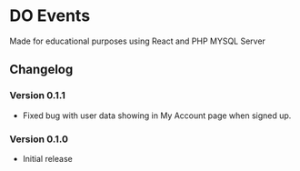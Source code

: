 # DO Events

Made for educational purposes using React and PHP MYSQL Server

## Changelog

### Version 0.1.1

- Fixed bug with user data showing in My Account page when signed up.

### Version 0.1.0

- Initial release
